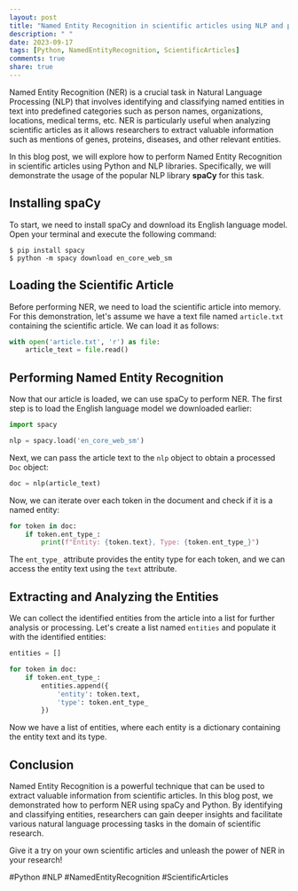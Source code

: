 ```yaml
---
layout: post
title: "Named Entity Recognition in scientific articles using NLP and python"
description: " "
date: 2023-09-17
tags: [Python, NamedEntityRecognition, ScientificArticles]
comments: true
share: true
---
```


Named Entity Recognition (NER) is a crucial task in Natural Language Processing (NLP) that involves identifying and classifying named entities in text into predefined categories such as person names, organizations, locations, medical terms, etc. NER is particularly useful when analyzing scientific articles as it allows researchers to extract valuable information such as mentions of genes, proteins, diseases, and other relevant entities.

In this blog post, we will explore how to perform Named Entity Recognition in scientific articles using Python and NLP libraries. Specifically, we will demonstrate the usage of the popular NLP library **spaCy** for this task.

## Installing spaCy
To start, we need to install spaCy and download its English language model. Open your terminal and execute the following command:

```
$ pip install spacy
$ python -m spacy download en_core_web_sm
```

## Loading the Scientific Article
Before performing NER, we need to load the scientific article into memory. For this demonstration, let's assume we have a text file named `article.txt` containing the scientific article. We can load it as follows:

```python
with open('article.txt', 'r') as file:
    article_text = file.read()
```

## Performing Named Entity Recognition
Now that our article is loaded, we can use spaCy to perform NER. The first step is to load the English language model we downloaded earlier:

```python
import spacy

nlp = spacy.load('en_core_web_sm')
```

Next, we can pass the article text to the `nlp` object to obtain a processed `Doc` object:

```python
doc = nlp(article_text)
```

Now, we can iterate over each token in the document and check if it is a named entity:

```python
for token in doc:
    if token.ent_type_:
        print(f"Entity: {token.text}, Type: {token.ent_type_}")
```

The `ent_type_` attribute provides the entity type for each token, and we can access the entity text using the `text` attribute.

## Extracting and Analyzing the Entities
We can collect the identified entities from the article into a list for further analysis or processing. Let's create a list named `entities` and populate it with the identified entities:

```python
entities = []

for token in doc:
    if token.ent_type_:
        entities.append({
            'entity': token.text,
            'type': token.ent_type_
        })
```

Now we have a list of entities, where each entity is a dictionary containing the entity text and its type.

## Conclusion
Named Entity Recognition is a powerful technique that can be used to extract valuable information from scientific articles. In this blog post, we demonstrated how to perform NER using spaCy and Python. By identifying and classifying entities, researchers can gain deeper insights and facilitate various natural language processing tasks in the domain of scientific research.

Give it a try on your own scientific articles and unleash the power of NER in your research!

#Python #NLP #NamedEntityRecognition #ScientificArticles